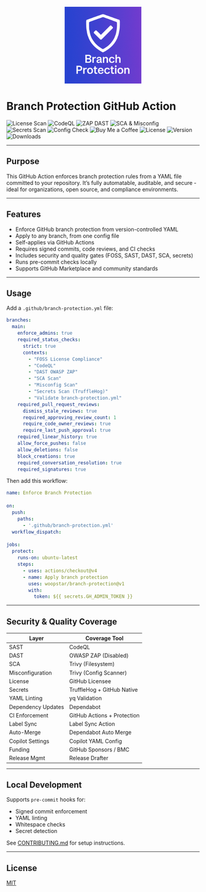 <!--
Copyright (c) 2025 Andreas Krüger
SPDX-License-Identifier: MIT
-->

<p align="center">
  <img src="assets/logo.png" alt="Branch Protection Logo" width="200"/>
</p>

# Branch Protection GitHub Action

![License Scan](https://github.com/woopstar/branch-protection/actions/workflows/foss-license-scan.yml/badge.svg)
![CodeQL](https://github.com/woopstar/branch-protection/actions/workflows/sast-codeql.yml/badge.svg)
![ZAP DAST](https://github.com/woopstar/branch-protection/actions/workflows/dast-zap.yml/badge.svg)
![SCA & Misconfig](https://github.com/woopstar/branch-protection/actions/workflows/sca-trivy.yml/badge.svg)
![Secrets Scan](https://github.com/woopstar/branch-protection/actions/workflows/secrets-scan.yml/badge.svg)
![Config Check](https://github.com/woopstar/branch-protection/actions/workflows/validate-config.yml/badge.svg)
![Buy Me a Coffee](https://img.shields.io/badge/BuyMeACoffee-support-orange?logo=buymeacoffee)
![License](https://img.shields.io/github/license/woopstar/branch-protection)
![Version](https://img.shields.io/github/v/tag/woopstar/branch-protection)
![Downloads](https://img.shields.io/github/downloads/woopstar/branch-protection/total)

---

## Purpose

This GitHub Action enforces branch protection rules from a YAML file committed to your repository. It’s fully automatable, auditable, and secure - ideal for organizations, open source, and compliance environments.

---

## Features

- Enforce GitHub branch protection from version-controlled YAML
- Apply to any branch, from one config file
- Self-applies via GitHub Actions
- Requires signed commits, code reviews, and CI checks
- Includes security and quality gates (FOSS, SAST, DAST, SCA, secrets)
- Runs pre-commit checks locally
- Supports GitHub Marketplace and community standards

---

## Usage

Add a `.github/branch-protection.yml` file:

```yaml
branches:
  main:
    enforce_admins: true
    required_status_checks:
      strict: true
      contexts:
        - "FOSS License Compliance"
        - "CodeQL"
        - "DAST OWASP ZAP"
        - "SCA Scan"
        - "Misconfig Scan"
        - "Secrets Scan (TruffleHog)"
        - "Validate branch-protection.yml"
    required_pull_request_reviews:
      dismiss_stale_reviews: true
      required_approving_review_count: 1
      require_code_owner_reviews: true
      require_last_push_approval: true
    required_linear_history: true
    allow_force_pushes: false
    allow_deletions: false
    block_creations: true
    required_conversation_resolution: true
    required_signatures: true
```

Then add this workflow:

```yaml
name: Enforce Branch Protection

on:
  push:
    paths:
      - '.github/branch-protection.yml'
  workflow_dispatch:

jobs:
  protect:
    runs-on: ubuntu-latest
    steps:
      - uses: actions/checkout@v4
      - name: Apply branch protection
        uses: woopstar/branch-protection@v1
        with:
          token: ${{ secrets.GH_ADMIN_TOKEN }}
```

---

## Security & Quality Coverage

| Layer              | Coverage Tool               |
|--------------------|-----------------------------|
| SAST               | CodeQL                      |
| DAST               | OWASP ZAP (Disabled)        |
| SCA                | Trivy (Filesystem)          |
| Misconfiguration   | Trivy (Config Scanner)      |
| License            | GitHub Licensee             |
| Secrets            | TruffleHog + GitHub Native  |
| YAML Linting       | yq Validation               |
| Dependency Updates | Dependabot                  |
| CI Enforcement     | GitHub Actions + Protection |
| Label Sync         | Label Sync Action           |
| Auto-Merge         | Dependabot Auto Merge       |
| Copilot Settings   | Copilot YAML Config         |
| Funding            | GitHub Sponsors / BMC       |
| Release Mgmt       | Release Drafter             |

---

## Local Development

Supports `pre-commit` hooks for:

- Signed commit enforcement
- YAML linting
- Whitespace checks
- Secret detection

See [CONTRIBUTING.md](./CONTRIBUTING.md) for setup instructions.

---

## License

[MIT](./LICENSE)
